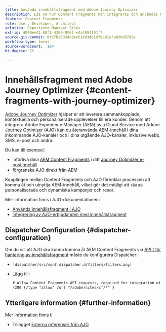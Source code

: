 ```yaml
---
title: Använda innehållsfragment med Adobe Journey Optimizer
description: Läs om hur Content Fragments kan integreras och användas med Adobe Journey Optimizer.
feature: Content Fragments
role: User, Developer, Architect
solution: Experience Manager Sites
exl-id: 4090ee41-80f1-4389-8961-e4af891f01ff
source-git-commit: 0fd7b2633488ceb14d34b1978a91a3a830d8762a
workflow-type: tm+mt
source-wordcount: '184'
ht-degree: 2%

---
```


# Innehållsfragment med Adobe Journey Optimizer {#content-fragments-with-journey-optimizer}

[Adobe Journey Optimizer](https://experienceleague.adobe.com/sv/docs/journey-optimizer/using/get-started/get-started) hjälper er att leverera sammankopplade, kontextuella och personaliserade upplevelser till era kunder. Genom att integrera Adobe Experience Manager (AEM) as a Cloud Service med Adobe Journey Optimizer (AJO) kan du återanvända AEM-innehåll i dina inkommande AJO-kanaler och i dina utgående AJO-kanaler, inklusive webb, SMS, e-post och andra.

Du kan till exempel:

* införliva dina [AEM Content Fragments](/help/sites-cloud/administering/content-fragments/overview.md) i ditt [Journey Optimizer e-postinnehåll](https://experienceleague.adobe.com/sv/docs/journey-optimizer/using/channels/email/email-landing-page)
* förgranska AJO direkt från AEM

Kopplingen mellan Content Fragments och AJO förenklar processen att komma åt och utnyttja AEM-innehåll, vilket gör det möjligt att skapa personaliserade och dynamiska kampanjer och resor.

Mer information finns i AJO-dokumentationen:

* [Använda innehållsfragment i AJO](https://experienceleague.adobe.com/docs/journey-optimizer/using/integrations/aem-fragments.html?lang=sv-SE#integrations)
* [Integrering av AJO-erbjudanden med innehållsfragment](https://experienceleague.adobe.com/sv/docs/journey-optimizer/using/decisioning/offer-decisioning/managing-offers-in-the-offer-library/configure-offers/add-representations#urls)

## Dispatcher Configuration {#dispatcher-configuration}

Om du vill att AJO ska kunna komma åt AEM Content Fragments via [API:t för hantering av innehållsfragment](https://developer.adobe.com/experience-cloud/experience-manager-apis/api/stable/sites/) måste du konfigurera Dispatcher:

* I `dispatcher/src/conf.dispatcher.d/filters/filters.any`:

* Lägg till:

  ```xml
  # Allow Content Fragments API requests, required for integration with AJO 
  /200 {/type "allow" /url "/adobe/sites/cf/*" }
  ```

## Ytterligare information {#further-information}

Mer information finns i:

* Tillägget [Externa referenser från AJO](/help/sites-cloud/administering/content-fragments/extension-content-fragment-ajo-external-references.md)
